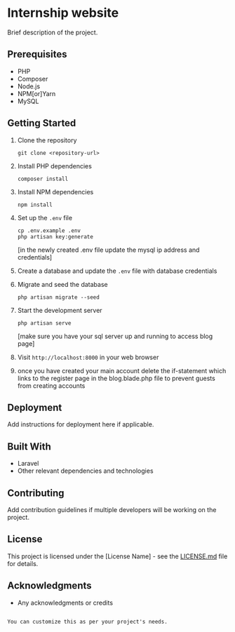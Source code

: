 
# Internship website

Brief description of the project.

## Prerequisites

- PHP
- Composer
- Node.js
- NPM[or]Yarn
- MySQL

## Getting Started

1. Clone the repository
   ```
   git clone <repository-url>
   ```

2. Install PHP dependencies
   ```
   composer install
   ```

3. Install NPM dependencies
   ```
   npm install
   ```

4. Set up the `.env` file
   ```
   cp .env.example .env
   php artisan key:generate
   ```
   [in the newly created .env file update the mysql ip address and credentials]

5. Create a database and update the `.env` file with database credentials

6. Migrate and seed the database
   ```
   php artisan migrate --seed
   ```

7. Start the development server
   ```
   php artisan serve
   ```
   [make sure you have your sql server up and running to access blog page]

8. Visit `http://localhost:8000` in your web browser

9. once you have created your main account delete the if-statement which links to the register page in the 
   blog.blade.php file to prevent guests from creating accounts 

## Deployment

Add instructions for deployment here if applicable.

## Built With

- Laravel
- Other relevant dependencies and technologies

## Contributing

Add contribution guidelines if multiple developers will be working on the project.

## License

This project is licensed under the [License Name] - see the [LICENSE.md](LICENSE.md) file for details.

## Acknowledgments

- Any acknowledgments or credits
```

You can customize this as per your project's needs.